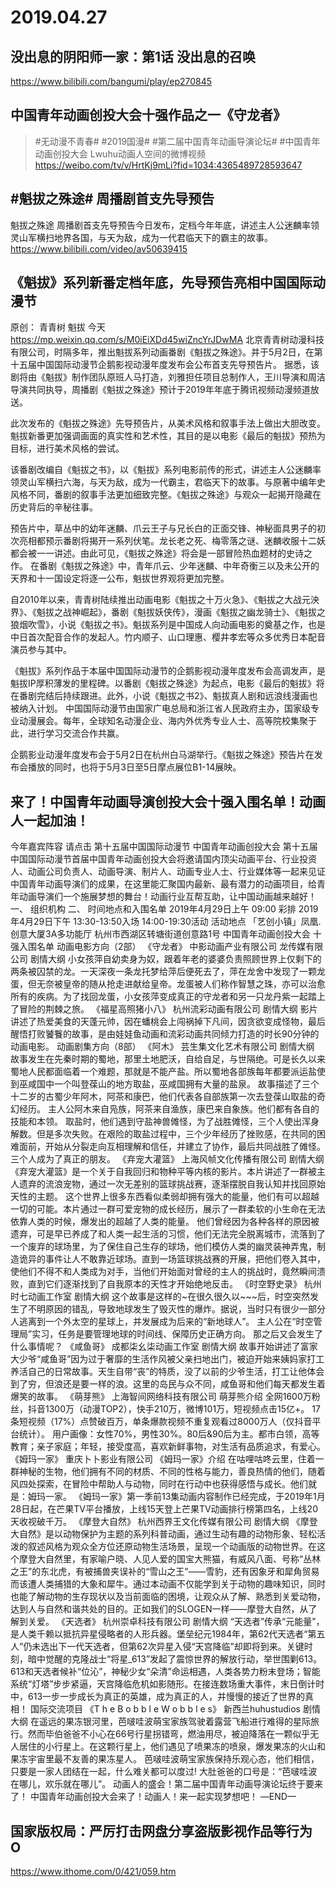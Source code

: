 # 2019.04.27
##  没出息的阴阳师一家：第1话 没出息的召唤
https://www.bilibili.com/bangumi/play/ep270845
## 中国青年动画创投大会十强作品之一《守龙者》
>#无动漫不青春# #2019国漫# #第二届中国青年动画导演论坛# #中国青年动画创投大会 Lwuhu动画人空间的微博视频 ​​​​ 
https://weibo.com/tv/v/HrtKj9mLi?fid=1034:4365489728593647
##  #魁拔之殊途# 周播剧首支先导预告
魁拔之殊途 周播剧首支先导预告今日发布，定档今年年底，讲述主人公迷麟率领灵山军横扫地界各国，与天为敌，成为一代君临天下的霸主的故事。 
https://www.bilibili.com/video/av50639415
##  《魁拔》系列新番定档年底，先导预告亮相中国国际动漫节
原创： 青青树 魁拔 今天
https://mp.weixin.qq.com/s/M0iEiXDd45wiZncYrJDwMA
北京青青树动漫科技有限公司，时隔多年，推出魁拔系列动画番剧《魁拔之殊途》。并于5月2日，在第十五届中国国际动漫节企鹅影视动漫年度发布会公布首支先导预告片。
据悉，该剧将由《魁拔》制作团队原班人马打造，刘雅担任项目总制作人，王川导演和周洁导演共同执导，周播剧《魁拔之殊途》预计于2019年年底于腾讯视频动漫频道放送。
 
此次发布的《魁拔之殊途》先导预告片，从美术风格和叙事手法上做出大胆改变。魁拔新番更加强调画面的真实性和艺术性，其目的是以电影《最后的魁拔》预热为目标，进行美术风格的尝试。
 
该番剧改编自《魁拔之书》，以《魁拔》系列电影前传的形式，讲述主人公迷麟率领灵山军横扫六海，与天为敌，成为一代霸主，君临天下的故事。与原著中编年史风格不同，番剧的叙事手法更加细致完整。《魁拔之殊途》与观众一起揭开隐藏在历史背后的辛秘往事。
 
预告片中，草丛中的幼年迷麟、爪云王子与兄长白的正面交锋、神秘面具男子的初次亮相都预示番剧将揭开一系列伏笔。龙长老之死、梅零落之谜、迷麟收服十二妖都会被一一讲述。由此可见，《魁拔之殊途》将会是一部冒险热血题材的史诗之作。
在番剧《魁拔之殊途》中，青年爪云、少年迷麟、中年奇衡三以及未公开的天界和十一国设定将逐一公布，魁拔世界观将更加完整。
 
自2010年以来，青青树陆续推出动画电影《魁拔之十万火急》、《魁拔之大战元泱界》、《魁拔之战神崛起》，番剧《魁拔妖侠传》，漫画《魁拔之幽龙骑士》、《魁拔之狼烟吹雪》，小说《魁拔之书》。魁拔系列是中国成人向动画电影的奠基之作，也是中日首次配音合作的发起人。竹内顺子、山口理惠、樱井孝宏等众多优秀日本配音演员参与其中。
 
《魁拔》系列作品于本届中国国际动漫节的企鹅影视动漫年度发布会高调发声，是魁拔IP厚积薄发的里程碑。以番剧《魁拔之殊途》为起点，电影《最后的魁拔》将在番剧完结后持续跟进。此外，小说《魁拔之书2》、魁拔真人剧和远浪线漫画也被纳入计划。
中国国际动漫节由国家广电总局和浙江省人民政府主办，国家级专业动漫展会。每年，全球知名动漫企业、海内外优秀专业人士、高等院校集聚于此，进行学习交流合作共赢。
 
企鹅影业动漫年度发布会于5月2日在杭州白马湖举行。《魁拔之殊途》预告片在发布会播放的同时，也将于5月3日至5日摩点展位B1-14展映。
## 来了！中国青年动画导演创投大会十强入围名单！动画人一起加油！
今年嘉宾阵容
请点击
第十五届中国国际动漫节
中国青年动画创投大会
第十五届中国国际动漫节首届中国青年动画创投大会将邀请国内顶尖动画平台、行业投资人、动画公司负责人、动画导演、制片人、动画专业人士、行业媒体等一起来见证中国青年动画导演们的成果，在这里能汇聚国内最新、最有潜力的动画项目，给青年动画导演们一个施展梦想的舞台！动画行业互帮互助，让中国动画越来越好！
一、 组织机构
二、 时间地点和入围名单
2019年4月29日上午
09:00 彩排
2019年4月29日下午
13:30-13:50入场
14:00-19:30活动
活动地点
「艺创小镇」凤凰.创意大厦3A多功能厅
杭州市西湖区转塘街道创意路1号
中国青年动画创投大会
十强入围名单
动画电影方向（2部）
《守龙者》
中影动画产业有限公司
龙传媒有限公司
剧情大纲
小女孩萍自幼卖身为奴，跟着年老的婆婆负责照顾世界上仅剩下的两条被囚禁的龙。一天深夜一条龙托梦给萍后便死去了，萍在龙舍中发现了一颗龙蛋，但无奈被皇帝的随从抢走进献给皇帝。龙蛋被人们称作智慧之珠，亦可以治愈所有的疾病。为了找回龙蛋，小女孩萍变成真正的守龙者和另一只龙丹紫一起踏上了冒险的荆棘之旅。
《福星高照猪小八》
杭州流彩动画有限公司
剧情大纲
影片讲述了热爱美食的天蓬元帅，因在蟠桃会上闯祸掉下凡间，因贪欲变成怪物，最后醒悟打败饕餮的故事，是由娃娃鱼动画和流彩动画共同倾力打造的时长90分钟的动画电影。
动画剧集方向（8部）
《阿木》
芸生集文化艺术有限公司
剧情大纲
故事发生在先秦时期的蜀地，那里土地肥沃，自给自足，与世隔绝。可是长久以来蜀地人民都面临着一个难题，那就是不能产盐。所以蜀地各部族每年都要派运盐使到巫咸国中一个叫登葆山的地方取盐，巫咸国拥有大量的盐泉。
故事描述了三个十二岁的古蜀少年阿木，阿茶和康巴，他们代表各自部族第一次去登葆山取盐的奇幻经历。
主人公阿木来自凫族，阿茶来自渔族，康巴来自象族。他们都有各自的技能和本领。
取盐时，他们遇到守盐神兽傩怪，为了战胜傩怪，三个人使出浑身解数。但是多次失败。在艰险的取盐过程中，三个少年经历了挫败感，在共同的困难面前，开始从分裂走向互相理解和信任，并建立了协作，最后共同战胜了傩怪。三个人成为了真正的朋友。
《弃宠大灌篮》
上海风帧文化传播有限公司
剧情大纲
《弃宠大灌篮》是一个关于自我回归和物种平等内核的影片。本片讲述了一群被主人遗弃的流浪宠物，通过一次无差别的篮球挑战赛，逐渐摆脱自我认知并找回原始天性的主题。
这个世界上很多东西看似柔弱却拥有强大的能量，他们有可以超越一切的可能。本片通过一群可爱宠物的成长经历，展示了一群柔软的小生命在无法依靠人类的时候，爆发出的超越了人类的能量。
他们曾经因为各种各样的原因被遗弃，可是早已养成了和人类一起生活的习惯，他们无法完全脱离城市，流落到了一个废弃的球场里，为了保住自己生存的球场，他们模仿人类的幽灵装神弄鬼，制造诡异的事件让人不敢靠近球场。直到一场篮球挑战赛的开展，把他们卷入其中，使他们不得不和人类成为对手，当他们开始面对曾经的主人的挑战时，竟然瞬间溃败，直到它们逐渐找到了自我原本的天性才开始绝地反击。
《时空野史录》
杭州时七动画工作室
剧情大纲
这个故事是这样的~在很久很久以~~~后，时空突然发生了不明原因的错乱，导致地球发生了毁灭性的爆炸。据说，当时只有很少一部分人逃离到一个外太空的星球上，并发展成为后来的“新地球人”。
主人公在“时空管理局”实习，任务是要管理地球的时间线、保障历史正确方向。
那之后又会发生了什么事情呢？
《咸鱼哥》
成都柒幺柒动画工作室
剧情大纲
故事开始讲述了富家大少爷“咸鱼哥”因为过于奢靡的生活作风被父亲扫地出门，被迫开始来姨妈家打工养活自己的日常故事。天生自带“丧”的特质，没了以前的少爷生活，打工让他体会到了穷，但浪还是要一样的浪。这里的岛民与众不同，咸鱼哥和他们每天都发生着爆笑的故事。
《萌芽熊》
上海智间网络科技有限公司
萌芽熊介绍
全网1600万粉丝，抖音1300万（动漫TOP2），快手210万，微博101万，短视频点击15亿+。
17条短视频（17%）点赞破百万，单条爆款视频不重复观看过8000万人（仅抖音平台统计）。
用户画像：女性70%，男性30%。80后&90后为主。都市白领，高等教育；亲子家庭；年轻，接受度高，喜欢新鲜事物，对生活有品质追求，有爱心。
《姆玛一家》
重庆卜卜影业有限公司
《姆玛一家》介绍
在咕哩咕咚云里，住着一群神秘的生物，他们拥有不同的材质、不同的性格与能力，善良热情的他们，随着风四处探索，在冒险中帮助人与动物，同时在行动中也获得感悟与成长。他们就是：姆玛一家。
《姆玛一家》第一季前13集动画内容制作已经完成，于2019年1月28日起，在芒果TV平台播放，上线15天登上芒果TV动画排行榜第四名，上线20天收视破千万。
《摩登大自然》
杭州西界王文化传媒有限公司
剧情大纲
《摩登大自然》是以动物保护为主题的系列科普动画，通过生动有趣的动物形象、轻松活泼的叙述风格为观众全方位还原动物生活场景，呈现一个动画版的动物世界。在这个摩登大自然里，有家喻户晓、人见人爱的国宝大熊猫，有威风八面、号称“丛林之王”的东北虎，有被捕兽夹误补的“雪山之王”——雪豹，还有因象牙和犀角贸易而该遭人类捕猎的大象和犀牛。通过本动画不仅能学到关于动物的趣味知识，同时也能了解动物的生存现状以及当前面临的困境，让观众从了解、熟悉到关爱动物，达到人与自然和谐共处的目的。正如我们的SLOGEN一样——摩登大自然，从了解到关爱。
《天选者》
杭州崇卓科技有限公司
剧情大纲
“天选者”传承“元能量”，是人类千赖以抵抗异星侵略者的人形兵器。堡垒纪元1984年，第62代天选者“第五人”仍未选出下一代天选者，但第62次异星入侵“天宫降临”却即将到来。关键时刻，暗中觉醒的克隆战士“将星_613”发起了震惊世界的解放行动，举世围剿613。613和天选者候补“位沁”，神秘少女“朵清”命运相遇，人类各势力粉末登场；智能系统“灯塔”步步紧逼，天宫降临危机如影随形。在接连数场重大事件，末日倒计时中，613一步一步成长为真正的英雄，成为真正的人，并慢慢的接近了世界的真相！
国际交流项目
《T h e B o b b l e W o b b l e s》
新西兰huhustudios
剧情大纲
在遥远的果冻银河里，芭啵哇波萌宝家族驾驶着露营飞船进行难得的星际旅行。然而毕伯爸爸不小心在66号行星拐错弯，燃油用尽，被迫降落在一颗似乎无人居住的小行星上。在这颗行星上，他们遇见了喷果冻的喷泉，爆发果冻的火山和果冻宇宙里最不友善的果冻星人。
芭啵哇波萌宝家族保持乐观心态，他们相信，只要是一家人团结在一起，什么难关都可以度过! 大肚爸爸的口号是：“芭啵哇波在哪儿，欢乐就在哪儿”。
动画人的盛会！第二届中国青年动画导演论坛终于要来了！
中国青年动画创投大会来了！动画人！来一起实现梦想吧！
—END— 

##  国家版权局：严厉打击网盘分享盗版影视作品等行为 O
https://www.ithome.com/0/421/059.htm